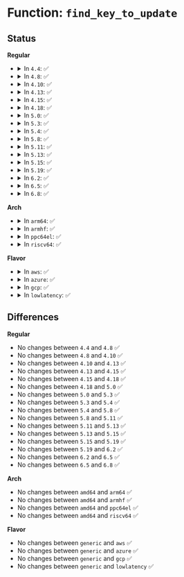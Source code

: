 # Function: <code>find_key_to_update</code>

## Status
<b>Regular</b>
<ul>
<li>
<details>
<summary>In <code>4.4</code>: ✅</summary>

```c
key_ref_t find_key_to_update(key_ref_t keyring_ref, const struct keyring_index_key *index_key);
```

**Collision:** Unique Global

**Inline:** No

**Transformation:** False

**Instances:**

```
In security/keys/keyring.c (ffffffff813317d0)
Location: security/keys/keyring.c:933
Inline: False
Direct callers:
  - security/keys/key.c:key_create_or_update
  - security/keys/persistent.c:keyctl_get_persistent
  - security/keys/persistent.c:keyctl_get_persistent
```
**Symbols:**

```
ffffffff813317d0-ffffffff81331817: find_key_to_update (STB_GLOBAL)
```
</details>
</li>
<li>
<details>
<summary>In <code>4.8</code>: ✅</summary>

```c
key_ref_t find_key_to_update(key_ref_t keyring_ref, const struct keyring_index_key *index_key);
```

**Collision:** Unique Global

**Inline:** No

**Transformation:** False

**Instances:**

```
In security/keys/keyring.c (ffffffff81366570)
Location: security/keys/keyring.c:957
Inline: False
Direct callers:
  - security/keys/key.c:key_create_or_update
  - security/keys/persistent.c:keyctl_get_persistent
  - security/keys/persistent.c:keyctl_get_persistent
```
**Symbols:**

```
ffffffff81366570-ffffffff813665b7: find_key_to_update (STB_GLOBAL)
```
</details>
</li>
<li>
<details>
<summary>In <code>4.10</code>: ✅</summary>

```c
key_ref_t find_key_to_update(key_ref_t keyring_ref, const struct keyring_index_key *index_key);
```

**Collision:** Unique Global

**Inline:** No

**Transformation:** False

**Instances:**

```
In security/keys/keyring.c (ffffffff8137cd90)
Location: security/keys/keyring.c:957
Inline: False
Direct callers:
  - security/keys/key.c:key_create_or_update
  - security/keys/persistent.c:keyctl_get_persistent
  - security/keys/persistent.c:keyctl_get_persistent
```
**Symbols:**

```
ffffffff8137cd90-ffffffff8137cdd7: find_key_to_update (STB_GLOBAL)
```
</details>
</li>
<li>
<details>
<summary>In <code>4.13</code>: ✅</summary>

```c
key_ref_t find_key_to_update(key_ref_t keyring_ref, const struct keyring_index_key *index_key);
```

**Collision:** Unique Global

**Inline:** No

**Transformation:** False

**Instances:**

```
In security/keys/keyring.c (ffffffff81390b10)
Location: security/keys/keyring.c:1069
Inline: False
Direct callers:
  - security/keys/key.c:key_create_or_update
  - security/keys/persistent.c:keyctl_get_persistent
  - security/keys/persistent.c:keyctl_get_persistent
```
**Symbols:**

```
ffffffff81390b10-ffffffff81390b57: find_key_to_update (STB_GLOBAL)
```
</details>
</li>
<li>
<details>
<summary>In <code>4.15</code>: ✅</summary>

```c
key_ref_t find_key_to_update(key_ref_t keyring_ref, const struct keyring_index_key *index_key);
```

**Collision:** Unique Global

**Inline:** No

**Transformation:** False

**Instances:**

```
In security/keys/keyring.c (ffffffff813b60b0)
Location: security/keys/keyring.c:1066
Inline: False
Direct callers:
  - security/keys/key.c:key_create_or_update
  - security/keys/persistent.c:keyctl_get_persistent
  - security/keys/persistent.c:keyctl_get_persistent
```
**Symbols:**

```
ffffffff813b60b0-ffffffff813b6100: find_key_to_update (STB_GLOBAL)
```
</details>
</li>
<li>
<details>
<summary>In <code>4.18</code>: ✅</summary>

```c
key_ref_t find_key_to_update(key_ref_t keyring_ref, const struct keyring_index_key *index_key);
```

**Collision:** Unique Global

**Inline:** No

**Transformation:** False

**Instances:**

```
In security/keys/keyring.c (ffffffff813e68b0)
Location: security/keys/keyring.c:1059
Inline: False
Direct callers:
  - security/keys/key.c:key_create_or_update
  - security/keys/persistent.c:keyctl_get_persistent
  - security/keys/persistent.c:keyctl_get_persistent
```
**Symbols:**

```
ffffffff813e68b0-ffffffff813e6903: find_key_to_update (STB_GLOBAL)
```
</details>
</li>
<li>
<details>
<summary>In <code>5.0</code>: ✅</summary>

```c
key_ref_t find_key_to_update(key_ref_t keyring_ref, const struct keyring_index_key *index_key);
```

**Collision:** Unique Global

**Inline:** No

**Transformation:** False

**Instances:**

```
In security/keys/keyring.c (ffffffff814010b0)
Location: security/keys/keyring.c:1057
Inline: False
Direct callers:
  - security/keys/key.c:key_create_or_update
  - security/keys/persistent.c:keyctl_get_persistent
  - security/keys/persistent.c:keyctl_get_persistent
```
**Symbols:**

```
ffffffff814010b0-ffffffff81401103: find_key_to_update (STB_GLOBAL)
```
</details>
</li>
<li>
<details>
<summary>In <code>5.3</code>: ✅</summary>

```c
key_ref_t find_key_to_update(key_ref_t keyring_ref, const struct keyring_index_key *index_key);
```

**Collision:** Unique Global

**Inline:** No

**Transformation:** False

**Instances:**

```
In security/keys/keyring.c (ffffffff8142d8f0)
Location: security/keys/keyring.c:1100
Inline: False
Direct callers:
  - security/keys/key.c:key_create_or_update
  - security/keys/persistent.c:keyctl_get_persistent
  - security/keys/persistent.c:keyctl_get_persistent
```
**Symbols:**

```
ffffffff8142d8f0-ffffffff8142d943: find_key_to_update (STB_GLOBAL)
```
</details>
</li>
<li>
<details>
<summary>In <code>5.4</code>: ✅</summary>

```c
key_ref_t find_key_to_update(key_ref_t keyring_ref, const struct keyring_index_key *index_key);
```

**Collision:** Unique Global

**Inline:** No

**Transformation:** False

**Instances:**

```
In security/keys/keyring.c (ffffffff81447640)
Location: security/keys/keyring.c:1100
Inline: False
Direct callers:
  - security/keys/key.c:key_create_or_update
  - security/keys/persistent.c:keyctl_get_persistent
  - security/keys/persistent.c:keyctl_get_persistent
```
**Symbols:**

```
ffffffff81447640-ffffffff81447693: find_key_to_update (STB_GLOBAL)
```
</details>
</li>
<li>
<details>
<summary>In <code>5.8</code>: ✅</summary>

```c
key_ref_t find_key_to_update(key_ref_t keyring_ref, const struct keyring_index_key *index_key);
```

**Collision:** Unique Global

**Inline:** No

**Transformation:** False

**Instances:**

```
In security/keys/keyring.c (ffffffff81498db0)
Location: security/keys/keyring.c:1098
Inline: False
Direct callers:
  - security/keys/key.c:key_create_or_update
  - security/keys/persistent.c:key_get_persistent
  - security/keys/persistent.c:key_get_persistent
```
**Symbols:**

```
ffffffff81498db0-ffffffff81498e34: find_key_to_update (STB_GLOBAL)
```
</details>
</li>
<li>
<details>
<summary>In <code>5.11</code>: ✅</summary>

```c
key_ref_t find_key_to_update(key_ref_t keyring_ref, const struct keyring_index_key *index_key);
```

**Collision:** Unique Global

**Inline:** No

**Transformation:** False

**Instances:**

```
In security/keys/keyring.c (ffffffff814b6830)
Location: security/keys/keyring.c:1098
Inline: False
Direct callers:
  - security/keys/key.c:key_create_or_update
  - security/keys/persistent.c:key_get_persistent
  - security/keys/persistent.c:key_get_persistent
```
**Symbols:**

```
ffffffff814b6830-ffffffff814b68b4: find_key_to_update (STB_GLOBAL)
```
</details>
</li>
<li>
<details>
<summary>In <code>5.13</code>: ✅</summary>

```c
key_ref_t find_key_to_update(key_ref_t keyring_ref, const struct keyring_index_key *index_key);
```

**Collision:** Unique Global

**Inline:** No

**Transformation:** False

**Instances:**

```
In security/keys/keyring.c (ffffffff814bc680)
Location: security/keys/keyring.c:1098
Inline: False
Direct callers:
  - security/keys/key.c:key_create_or_update
  - security/keys/persistent.c:key_get_persistent
  - security/keys/persistent.c:key_get_persistent
```
**Symbols:**

```
ffffffff814bc680-ffffffff814bc704: find_key_to_update (STB_GLOBAL)
```
</details>
</li>
<li>
<details>
<summary>In <code>5.15</code>: ✅</summary>

```c
key_ref_t find_key_to_update(key_ref_t keyring_ref, const struct keyring_index_key *index_key);
```

**Collision:** Unique Global

**Inline:** No

**Transformation:** False

**Instances:**

```
In security/keys/keyring.c (ffffffff815150a0)
Location: security/keys/keyring.c:1098
Inline: False
Direct callers:
  - security/keys/key.c:key_create_or_update
  - security/keys/persistent.c:key_get_persistent
  - security/keys/persistent.c:key_get_persistent
```
**Symbols:**

```
ffffffff815150a0-ffffffff81515124: find_key_to_update (STB_GLOBAL)
```
</details>
</li>
<li>
<details>
<summary>In <code>5.19</code>: ✅</summary>

```c
key_ref_t find_key_to_update(key_ref_t keyring_ref, const struct keyring_index_key *index_key);
```

**Collision:** Unique Global

**Inline:** No

**Transformation:** False

**Instances:**

```
In security/keys/keyring.c (ffffffff815a7830)
Location: security/keys/keyring.c:1098
Inline: False
Direct callers:
  - security/keys/key.c:key_create_or_update
  - security/keys/persistent.c:key_get_persistent
  - security/keys/persistent.c:key_get_persistent
```
**Symbols:**

```
ffffffff815a7830-ffffffff815a78be: find_key_to_update (STB_GLOBAL)
```
</details>
</li>
<li>
<details>
<summary>In <code>6.2</code>: ✅</summary>

```c
key_ref_t find_key_to_update(key_ref_t keyring_ref, const struct keyring_index_key *index_key);
```

**Collision:** Unique Global

**Inline:** No

**Transformation:** False

**Instances:**

```
In security/keys/keyring.c (ffffffff81651880)
Location: security/keys/keyring.c:1098
Inline: False
Direct callers:
  - security/keys/key.c:key_create_or_update
  - security/keys/persistent.c:key_get_persistent
  - security/keys/persistent.c:key_get_persistent
```
**Symbols:**

```
ffffffff81651880-ffffffff8165190e: find_key_to_update (STB_GLOBAL)
```
</details>
</li>
<li>
<details>
<summary>In <code>6.5</code>: ✅</summary>

```c
key_ref_t find_key_to_update(key_ref_t keyring_ref, const struct keyring_index_key *index_key);
```

**Collision:** Unique Global

**Inline:** No

**Transformation:** False

**Instances:**

```
In security/keys/keyring.c (ffffffff8168a130)
Location: security/keys/keyring.c:1098
Inline: False
Direct callers:
  - security/keys/key.c:__key_create_or_update
  - security/keys/key.c:__key_create_or_update
  - security/keys/persistent.c:key_get_persistent
  - security/keys/persistent.c:key_get_persistent
```
**Symbols:**

```
ffffffff8168a130-ffffffff8168a1be: find_key_to_update (STB_GLOBAL)
```
</details>
</li>
<li>
<details>
<summary>In <code>6.8</code>: ✅</summary>

```c
key_ref_t find_key_to_update(key_ref_t keyring_ref, const struct keyring_index_key *index_key);
```

**Collision:** Unique Global

**Inline:** No

**Transformation:** False

**Instances:**

```
In security/keys/keyring.c (ffffffff816c6630)
Location: security/keys/keyring.c:1098
Inline: False
Direct callers:
  - security/keys/key.c:__key_create_or_update
  - security/keys/key.c:__key_create_or_update
  - security/keys/persistent.c:key_get_persistent
  - security/keys/persistent.c:key_get_persistent
```
**Symbols:**

```
ffffffff816c6630-ffffffff816c66be: find_key_to_update (STB_GLOBAL)
```
</details>
</li>
</ul>
<b>Arch</b>
<ul>
<li>
<details>
<summary>In <code>arm64</code>: ✅</summary>

```c
key_ref_t find_key_to_update(key_ref_t keyring_ref, const struct keyring_index_key *index_key);
```

**Collision:** Unique Global

**Inline:** No

**Transformation:** False

**Instances:**

```
In security/keys/keyring.c (ffff800010530e58)
Location: security/keys/keyring.c:1100
Inline: False
Direct callers:
  - security/keys/key.c:key_create_or_update
  - security/keys/persistent.c:keyctl_get_persistent
  - security/keys/persistent.c:keyctl_get_persistent
```
**Symbols:**

```
ffff800010530e58-ffff800010530ec4: find_key_to_update (STB_GLOBAL)
```
</details>
</li>
<li>
<details>
<summary>In <code>armhf</code>: ✅</summary>

```c
key_ref_t find_key_to_update(key_ref_t keyring_ref, const struct keyring_index_key *index_key);
```

**Collision:** Unique Global

**Inline:** No

**Transformation:** False

**Instances:**

```
In security/keys/keyring.c (c06e8ca4)
Location: security/keys/keyring.c:1100
Inline: False
Direct callers:
  - security/keys/key.c:key_create_or_update
  - security/keys/persistent.c:keyctl_get_persistent
  - security/keys/persistent.c:keyctl_get_persistent
```
**Symbols:**

```
c06e8ca4-c06e8d08: find_key_to_update (STB_GLOBAL)
```
</details>
</li>
<li>
<details>
<summary>In <code>ppc64el</code>: ✅</summary>

```c
key_ref_t find_key_to_update(key_ref_t keyring_ref, const struct keyring_index_key *index_key);
```

**Collision:** Unique Global

**Inline:** No

**Transformation:** False

**Instances:**

```
In security/keys/keyring.c (c00000000067e130)
Location: security/keys/keyring.c:1100
Inline: False
Direct callers:
  - security/keys/key.c:key_create_or_update
  - security/keys/persistent.c:keyctl_get_persistent
  - security/keys/persistent.c:keyctl_get_persistent
```
**Symbols:**

```
c00000000067e130-c00000000067e1d8: find_key_to_update (STB_GLOBAL)
```
</details>
</li>
<li>
<details>
<summary>In <code>riscv64</code>: ✅</summary>

```c
key_ref_t find_key_to_update(key_ref_t keyring_ref, const struct keyring_index_key *index_key);
```

**Collision:** Unique Global

**Inline:** No

**Transformation:** False

**Instances:**

```
In security/keys/keyring.c (ffffffe000391f6a)
Location: security/keys/keyring.c:1100
Inline: False
Direct callers:
  - security/keys/key.c:key_create_or_update
  - security/keys/persistent.c:keyctl_get_persistent
  - security/keys/persistent.c:keyctl_get_persistent
```
**Symbols:**

```
ffffffe000391f6a-ffffffe000391fd2: find_key_to_update (STB_GLOBAL)
```
</details>
</li>
</ul>
<b>Flavor</b>
<ul>
<li>
<details>
<summary>In <code>aws</code>: ✅</summary>

```c
key_ref_t find_key_to_update(key_ref_t keyring_ref, const struct keyring_index_key *index_key);
```

**Collision:** Unique Global

**Inline:** No

**Transformation:** False

**Instances:**

```
In security/keys/keyring.c (ffffffff8143fc20)
Location: security/keys/keyring.c:1100
Inline: False
Direct callers:
  - security/keys/key.c:key_create_or_update
  - security/keys/persistent.c:keyctl_get_persistent
  - security/keys/persistent.c:keyctl_get_persistent
```
**Symbols:**

```
ffffffff8143fc20-ffffffff8143fc73: find_key_to_update (STB_GLOBAL)
```
</details>
</li>
<li>
<details>
<summary>In <code>azure</code>: ✅</summary>

```c
key_ref_t find_key_to_update(key_ref_t keyring_ref, const struct keyring_index_key *index_key);
```

**Collision:** Unique Global

**Inline:** No

**Transformation:** False

**Instances:**

```
In security/keys/keyring.c (ffffffff81430690)
Location: security/keys/keyring.c:1100
Inline: False
Direct callers:
  - security/keys/key.c:key_create_or_update
  - security/keys/persistent.c:keyctl_get_persistent
  - security/keys/persistent.c:keyctl_get_persistent
```
**Symbols:**

```
ffffffff81430690-ffffffff814306e3: find_key_to_update (STB_GLOBAL)
```
</details>
</li>
<li>
<details>
<summary>In <code>gcp</code>: ✅</summary>

```c
key_ref_t find_key_to_update(key_ref_t keyring_ref, const struct keyring_index_key *index_key);
```

**Collision:** Unique Global

**Inline:** No

**Transformation:** False

**Instances:**

```
In security/keys/keyring.c (ffffffff8143bdc0)
Location: security/keys/keyring.c:1100
Inline: False
Direct callers:
  - security/keys/key.c:key_create_or_update
  - security/keys/persistent.c:keyctl_get_persistent
  - security/keys/persistent.c:keyctl_get_persistent
```
**Symbols:**

```
ffffffff8143bdc0-ffffffff8143be13: find_key_to_update (STB_GLOBAL)
```
</details>
</li>
<li>
<details>
<summary>In <code>lowlatency</code>: ✅</summary>

```c
key_ref_t find_key_to_update(key_ref_t keyring_ref, const struct keyring_index_key *index_key);
```

**Collision:** Unique Global

**Inline:** No

**Transformation:** False

**Instances:**

```
In security/keys/keyring.c (ffffffff81452f40)
Location: security/keys/keyring.c:1100
Inline: False
Direct callers:
  - security/keys/key.c:key_create_or_update
  - security/keys/persistent.c:keyctl_get_persistent
  - security/keys/persistent.c:keyctl_get_persistent
```
**Symbols:**

```
ffffffff81452f40-ffffffff81452f93: find_key_to_update (STB_GLOBAL)
```
</details>
</li>
</ul>

## Differences
<b>Regular</b>
<ul>
<li>
No changes between <code>4.4</code> and <code>4.8</code> ✅
</li>
<li>
No changes between <code>4.8</code> and <code>4.10</code> ✅
</li>
<li>
No changes between <code>4.10</code> and <code>4.13</code> ✅
</li>
<li>
No changes between <code>4.13</code> and <code>4.15</code> ✅
</li>
<li>
No changes between <code>4.15</code> and <code>4.18</code> ✅
</li>
<li>
No changes between <code>4.18</code> and <code>5.0</code> ✅
</li>
<li>
No changes between <code>5.0</code> and <code>5.3</code> ✅
</li>
<li>
No changes between <code>5.3</code> and <code>5.4</code> ✅
</li>
<li>
No changes between <code>5.4</code> and <code>5.8</code> ✅
</li>
<li>
No changes between <code>5.8</code> and <code>5.11</code> ✅
</li>
<li>
No changes between <code>5.11</code> and <code>5.13</code> ✅
</li>
<li>
No changes between <code>5.13</code> and <code>5.15</code> ✅
</li>
<li>
No changes between <code>5.15</code> and <code>5.19</code> ✅
</li>
<li>
No changes between <code>5.19</code> and <code>6.2</code> ✅
</li>
<li>
No changes between <code>6.2</code> and <code>6.5</code> ✅
</li>
<li>
No changes between <code>6.5</code> and <code>6.8</code> ✅
</li>
</ul>
<b>Arch</b>
<ul>
<li>
No changes between <code>amd64</code> and <code>arm64</code> ✅
</li>
<li>
No changes between <code>amd64</code> and <code>armhf</code> ✅
</li>
<li>
No changes between <code>amd64</code> and <code>ppc64el</code> ✅
</li>
<li>
No changes between <code>amd64</code> and <code>riscv64</code> ✅
</li>
</ul>
<b>Flavor</b>
<ul>
<li>
No changes between <code>generic</code> and <code>aws</code> ✅
</li>
<li>
No changes between <code>generic</code> and <code>azure</code> ✅
</li>
<li>
No changes between <code>generic</code> and <code>gcp</code> ✅
</li>
<li>
No changes between <code>generic</code> and <code>lowlatency</code> ✅
</li>
</ul>

